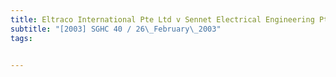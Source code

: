 ```yaml
---
title: Eltraco International Pte Ltd v Sennet Electrical Engineering Pte Ltd and Others 
subtitle: "[2003] SGHC 40 / 26\_February\_2003"
tags:


---
```


